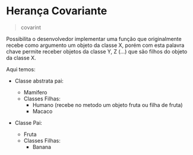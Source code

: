 # Herança Covariante
> covarint

Possibilita o desenvolvedor implementar uma função que originalmente recebe como argumento um objeto da classe X, porém com esta palavra chave permite receber objetos da classe Y, Z (...) que são filhos do objeto da classe X.

Aqui temos:
- Classe abstrata pai: 
  - Mamifero
  - Classes Filhas:
    - Humano (recebe no metodo um objeto fruta ou filha de fruta)
    - Macaco

- Classe Pai:
  - Fruta
  - Classes Filhas:
    - Banana